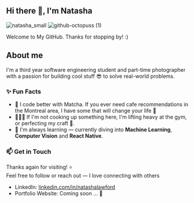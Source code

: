 ## Hi there 👋, I'm Natasha
![natasha_small](https://github.com/user-attachments/assets/f585c144-b368-4ea6-bcdf-84b756e68fd2)
![github-octopuss (1)](https://github.com/user-attachments/assets/ff8e8174-7156-48e5-a070-afc62d7bd7b8)

Welcome to My GitHub. Thanks for stopping by! :)

## About me 
I'm a third year software engineering student and part-time photographer with a passion for building cool stuff 😎 to solve real-world problems.

### ✨ Fun Facts
- 🍵 I code better with Matcha. If you ever need cafe recommendations in the Montreal area, I have some that will change your life 🤫
- 🏋🏻‍♀️ If I'm not cooking up something here, I'm lifting heavy at the gym, or perfecting my craft 📸.
- 🌱 I'm always learning — currently diving into **Machine Learning**, **Computer Vision** and **React Native**.

### 📫 Get in Touch
Thanks again for visiting! ⭐  
Feel free to follow or reach out — I love connecting with others 
- LinkedIn: [linkedin.com/in/natashalawford](https://linkedin.com/in/natashalawford)
- Portfolio Website: Coming soon ... 👀
<!--
**natashalawford/natashalawford** is a ✨ _special_ ✨ repository because its `README.md` (this file) appears on your GitHub profile.

Here are some ideas to get you started:

- 🔭 I’m currently working on ...
- 🌱 I’m currently learning ...
- 👯 I’m looking to collaborate on ...
- 🤔 I’m looking for help with ...
- 💬 Ask me about ...
- 📫 How to reach me: ...
- 😄 Pronouns: ...
- ⚡ Fun fact: ...
-->
